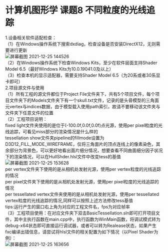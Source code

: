 # 计算机图形学 课题8 不同粒度的光线追踪

1.设备相关软件适配检查：  
  （1）在Windows操作系统下搜索dxdiag，检查设备是否安装DirectX12，无则需要进行更新  
![屏幕截图 2021-12-25 144526](https://user-images.githubusercontent.com/66478971/147379267-0e825565-d524-4b3c-be9a-9ce76c7d6ba2.png)  
  （2）在Windows操作系统下检查Windows Kits，至少在软件层面支持Shader Model 6.5（最好Windows Kits为10.0.19041.0及以上）  
  （3）检查本机的显示适配器，需要支持Shader Model 6.5（为20系或者30系显卡即可）  
2.项目源文件与使用  
  （1）所有工程的源文件都位于Project File文件夹下，共有5个项目文件，每个项目文件夹下的Models文件夹下有一个skull.txt文件，记录的是头骨模型的三角面元vertex与indices数据，由于模型载入使用path索引，故请不要移动该文件夹与文件夹下任意文件的位置  
  （2）工程项目说明：  
      fixed light文件夹使用的是位于(-100.0f,0.0f,0.0f)点光源，使用per pixel粒度的光线追踪，可看见miss部分的渲染情况是什么样的  
      tessellation show文件夹pipeline的fillmode设置为D3D12_FILL_MODE_WIREFRAME，仅将三角面片的顶点连线上的像素染色，其余部分为背景色，可以更好地看出面片细分情况，想要查看不同曲面细分因子状况下的渲染情况，可以在HullShder.hlsl文件中改变tess的基值  
![屏幕截图 2021-12-25 153628](https://user-images.githubusercontent.com/66478971/147380174-534cdc67-8c4a-41f5-a4e5-5026718a1c58.png)  
      per vertex文件夹下使用的是从相机处发射光源，使用per vertex粒度的光线追踪的情况  
      per pixel文件夹下使用的是从相机处发射光源，使用per pixel粒度的光线追踪的情况  
      per tessellated vertex文件夹使用的是从相机处发射光源，使用per tessellated vertex粒度的光线追踪的情况,同样可以按照上述方法修改tess基值  
  tips:运行产生的窗口右上角为对应的工程文件名，fps为对应帧率  
  （3）工程项目使用：在对应文件夹下双击BasicTessellation.sln即可打开项目文件，其中主执行函数在main.cpp中，执行函数为WinMain函数，将调试模式转为debug-x64状态即可直接运行调试器，或者可以转为Realease状态，如果产生fxc编译出错信息，请尝试将hlsl文件的相关配置为如下情况（以Pixel Shader为例）：  
![屏幕截图 2021-12-25 163656](https://user-images.githubusercontent.com/66478971/147381071-6dffc216-0644-4516-83d9-d2d1fa41c3f4.png)  

